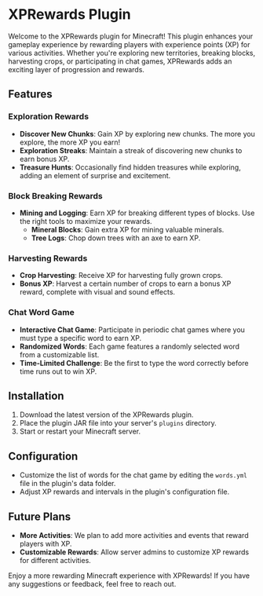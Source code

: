 # XPRewards Plugin

Welcome to the XPRewards plugin for Minecraft! This plugin enhances your gameplay experience by rewarding players with experience points (XP) for various activities. Whether you're exploring new territories, breaking blocks, harvesting crops, or participating in chat games, XPRewards adds an exciting layer of progression and rewards.

## Features

### Exploration Rewards
- **Discover New Chunks**: Gain XP by exploring new chunks. The more you explore, the more XP you earn!
- **Exploration Streaks**: Maintain a streak of discovering new chunks to earn bonus XP.
- **Treasure Hunts**: Occasionally find hidden treasures while exploring, adding an element of surprise and excitement.

### Block Breaking Rewards
- **Mining and Logging**: Earn XP for breaking different types of blocks. Use the right tools to maximize your rewards.
  - **Mineral Blocks**: Gain extra XP for mining valuable minerals.
  - **Tree Logs**: Chop down trees with an axe to earn XP.

### Harvesting Rewards
- **Crop Harvesting**: Receive XP for harvesting fully grown crops.
- **Bonus XP**: Harvest a certain number of crops to earn a bonus XP reward, complete with visual and sound effects.

### Chat Word Game
- **Interactive Chat Game**: Participate in periodic chat games where you must type a specific word to earn XP.
- **Randomized Words**: Each game features a randomly selected word from a customizable list.
- **Time-Limited Challenge**: Be the first to type the word correctly before time runs out to win XP.

## Installation

1. Download the latest version of the XPRewards plugin.
2. Place the plugin JAR file into your server's `plugins` directory.
3. Start or restart your Minecraft server.

## Configuration

- Customize the list of words for the chat game by editing the `words.yml` file in the plugin's data folder.
- Adjust XP rewards and intervals in the plugin's configuration file.

## Future Plans

- **More Activities**: We plan to add more activities and events that reward players with XP.
- **Customizable Rewards**: Allow server admins to customize XP rewards for different activities.

Enjoy a more rewarding Minecraft experience with XPRewards! If you have any suggestions or feedback, feel free to reach out.
